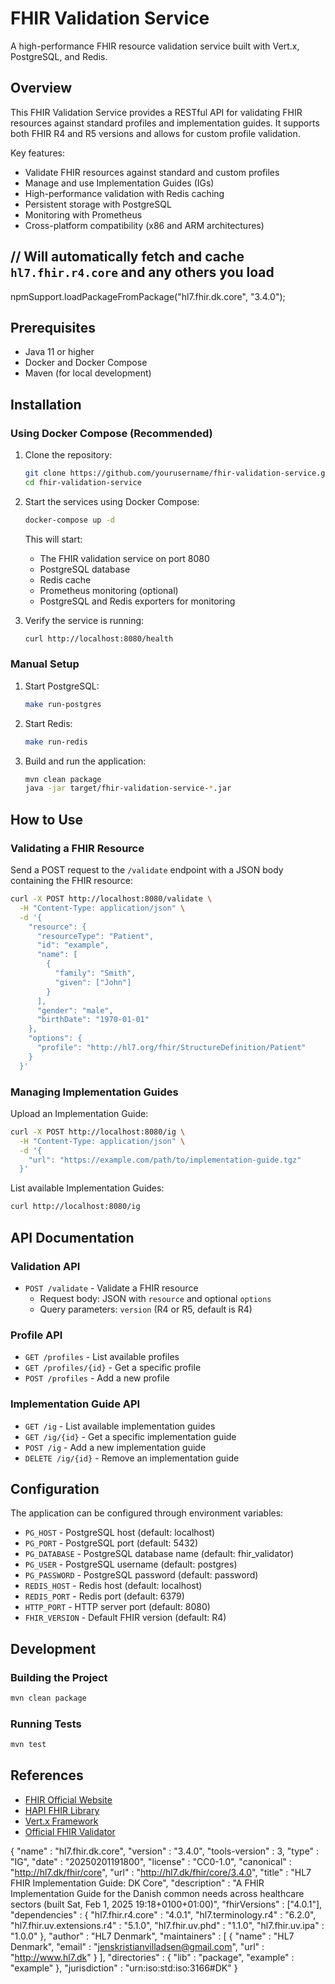 # FHIR Validation Service

A high-performance FHIR resource validation service built with Vert.x, PostgreSQL, and Redis.

## Overview

This FHIR Validation Service provides a RESTful API for validating FHIR resources against standard profiles and implementation guides. It supports both FHIR R4 and R5 versions and allows for custom profile validation.

Key features:
- Validate FHIR resources against standard and custom profiles
- Manage and use Implementation Guides (IGs)
- High-performance validation with Redis caching
- Persistent storage with PostgreSQL
- Monitoring with Prometheus
- Cross-platform compatibility (x86 and ARM architectures)
## // Will automatically fetch and cache `hl7.fhir.r4.core` and any others you load
npmSupport.loadPackageFromPackage("hl7.fhir.dk.core", "3.4.0");
## Prerequisites

- Java 11 or higher
- Docker and Docker Compose
- Maven (for local development)

## Installation

### Using Docker Compose (Recommended)

1. Clone the repository:
   ```bash
   git clone https://github.com/yourusername/fhir-validation-service.git
   cd fhir-validation-service
   ```

2. Start the services using Docker Compose:
   ```bash
   docker-compose up -d
   ```

   This will start:
   - The FHIR validation service on port 8080
   - PostgreSQL database
   - Redis cache
   - Prometheus monitoring (optional)
   - PostgreSQL and Redis exporters for monitoring

3. Verify the service is running:
   ```bash
   curl http://localhost:8080/health
   ```

### Manual Setup

1. Start PostgreSQL:
   ```bash
   make run-postgres
   ```

2. Start Redis:
   ```bash
   make run-redis
   ```

3. Build and run the application:
   ```bash
   mvn clean package
   java -jar target/fhir-validation-service-*.jar
   ```

## How to Use

### Validating a FHIR Resource

Send a POST request to the `/validate` endpoint with a JSON body containing the FHIR resource:

```bash
curl -X POST http://localhost:8080/validate \
  -H "Content-Type: application/json" \
  -d '{
    "resource": {
      "resourceType": "Patient",
      "id": "example",
      "name": [
        {
          "family": "Smith",
          "given": ["John"]
        }
      ],
      "gender": "male",
      "birthDate": "1970-01-01"
    },
    "options": {
      "profile": "http://hl7.org/fhir/StructureDefinition/Patient"
    }
  }'
```

### Managing Implementation Guides

Upload an Implementation Guide:
```bash
curl -X POST http://localhost:8080/ig \
  -H "Content-Type: application/json" \
  -d '{
    "url": "https://example.com/path/to/implementation-guide.tgz"
  }'
```

List available Implementation Guides:
```bash
curl http://localhost:8080/ig
```

## API Documentation

### Validation API
- `POST /validate` - Validate a FHIR resource
  - Request body: JSON with `resource` and optional `options`
  - Query parameters: `version` (R4 or R5, default is R4)

### Profile API
- `GET /profiles` - List available profiles
- `GET /profiles/{id}` - Get a specific profile
- `POST /profiles` - Add a new profile

### Implementation Guide API
- `GET /ig` - List available implementation guides
- `GET /ig/{id}` - Get a specific implementation guide
- `POST /ig` - Add a new implementation guide
- `DELETE /ig/{id}` - Remove an implementation guide

## Configuration

The application can be configured through environment variables:

- `PG_HOST` - PostgreSQL host (default: localhost)
- `PG_PORT` - PostgreSQL port (default: 5432)
- `PG_DATABASE` - PostgreSQL database name (default: fhir_validator)
- `PG_USER` - PostgreSQL username (default: postgres)
- `PG_PASSWORD` - PostgreSQL password (default: password)
- `REDIS_HOST` - Redis host (default: localhost)
- `REDIS_PORT` - Redis port (default: 6379)
- `HTTP_PORT` - HTTP server port (default: 8080)
- `FHIR_VERSION` - Default FHIR version (default: R4)

## Development

### Building the Project

```bash
mvn clean package
```

### Running Tests

```bash
mvn test
```

## References

- [FHIR Official Website](https://www.hl7.org/fhir/)
- [HAPI FHIR Library](https://hapifhir.io/)
- [Vert.x Framework](https://vertx.io/)
- [Official FHIR Validator](https://validator.fhir.org/)

{
"name" : "hl7.fhir.dk.core",
"version" : "3.4.0",
"tools-version" : 3,
"type" : "IG",
"date" : "20250201191800",
"license" : "CC0-1.0",
"canonical" : "http://hl7.dk/fhir/core",
"url" : "http://hl7.dk/fhir/core/3.4.0",
"title" : "HL7 FHIR Implementation Guide: DK Core",
"description" : "A FHIR Implementation Guide for the Danish common needs across healthcare sectors (built Sat, Feb 1, 2025 19:18+0100+01:00)",
"fhirVersions" : ["4.0.1"],
"dependencies" : {
"hl7.fhir.r4.core" : "4.0.1",
"hl7.terminology.r4" : "6.2.0",
"hl7.fhir.uv.extensions.r4" : "5.1.0",
"hl7.fhir.uv.phd" : "1.1.0",
"hl7.fhir.uv.ipa" : "1.0.0"
},
"author" : "HL7 Denmark",
"maintainers" : [
{
"name" : "HL7 Denmark",
"email" : "jenskristianvilladsen@gmail.com",
"url" : "http://www.hl7.dk"
}
],
"directories" : {
"lib" : "package",
"example" : "example"
},
"jurisdiction" : "urn:iso:std:iso:3166#DK"
}


